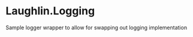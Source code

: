 Laughlin.Logging
================

Sample logger wrapper to allow for swapping out logging implementation

